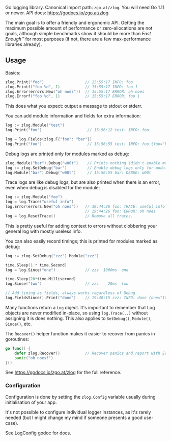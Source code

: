 Go logging library. Canonical import path: `zgo.at/zlog`. You will need Go 1.11
or newer. API docs: https://godocs.io/zgo.at/zlog

The main goal is to offer a friendly and ergonomic API. Getting the maximum
possible amount of performance or zero-allocations are not goals, although
simple benchmarks show it should be more than *Fast Enough™* for most purposes
(if not, there are a few max-performance libraries already).

Usage
-----

Basics:

```go
zlog.Print("foo")                  // 15:55:17 INFO: foo
zlog.Printf("foo %d", 1)           // 15:55:17 INFO: foo 1
zlog.Error(errors.New("oh noes"))  // 15:55:17 ERROR: oh noes
zlog.Errorf("foo %d", 1)           // 15:55:17 ERROR: foo 1
```

This does what you expect: output a message to stdout or stderr.

You can add module information and fields for extra information:

```go
log := zlog.Module("test")
log.Print("foo")                    // 15:56:12 test: INFO: foo

log = log.Fields(zlog.F{"foo": "bar"})
log.Print("foo")                    // 15:56:55 test: INFO: foo {foo="bar"}
```

Debug logs are printed only for modules marked as debug:

```go
zlog.Module("bar").Debug("w00t")    // Prints nothing (didn't enable module "bar").
log := zlog.SetDebug("bar")         // Enable debug logs only for module "bar".
log.Module("bar").Debug("w00t")     // 15:56:55 bar: DEBUG: w00t
```

Trace logs are like debug logs, but are also printed when there is an error,
even when debug is disabled for the module:

```go
log := zlog.Module("foo")
log = log.Trace("useful info")
log.Error(errors.New("oh noes"))   // 19:44:26 foo: TRACE: useful info
                                   // 19:44:26 foo: ERROR: oh noes
log = log.ResetTrace()             // Remove all traces.
```

This is pretty useful for adding context to errors without clobbering your
general log with mostly useless info.

You can also easily record timings; this is printed for modules marked as debug:

```go
log := zlog.SetDebug("zzz").Module("zzz")

time.Sleep(1 * time.Second)
log = log.Since("one")             // zzz  1000ms  one

time.Sleep(20*time.Millisecond)
log.Since("two")                   // zzz    20ms  two

// Add timing as fields, always works regardless of Debug.
log.FieldsSince().Print("done")    // 19:48:15 zzz: INFO: done {one="1000ms" two="20ms"}
```

Many functions return a `Log` object. It's important to remember that Log
objects are never modified in-place, so using `log.Trace(..)` without assigning
it is does nothing. This also applies to `SetDebug()`, `Module()`, `Since()`,
etc.

The `Recover()` helper function makes it easier to recover from panics in
goroutines:

```go
go func() {
    defer zlog.Recover()           // Recover panics and report with Error().
    panic("oh noes!")
}()
```

See https://godocs.io/zgo.at/zlog for the full reference.


### Configuration

Configuration is done by setting the `zlog.Config` variable usually during
initialisation of your app.

It's not possible to configure individual logger instances, as it's rarely
needed (but I might change my mind if someone presents a good use-case).

See LogConfig godoc for docs.
